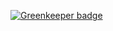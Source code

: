 

[![Greenkeeper badge](https://badges.greenkeeper.io/lizheming/75cdn.svg)](https://greenkeeper.io/)